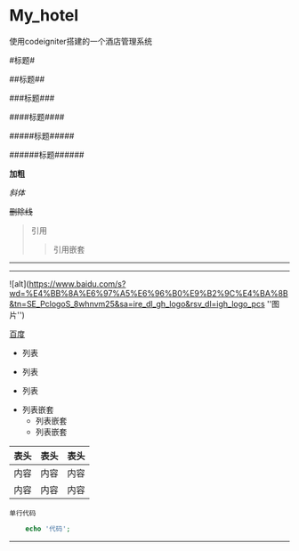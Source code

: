 # My_hotel
使用codeigniter搭建的一个酒店管理系统

#标题#

##标题##

###标题###

####标题####

#####标题#####

######标题######

**加粗**

*斜体*

~~删除线~~

>引用
>>引用嵌套

---

***

![alt](https://www.baidu.com/s?wd=%E4%BB%8A%E6%97%A5%E6%96%B0%E9%B2%9C%E4%BA%8B&tn=SE_PclogoS_8whnvm25&sa=ire_dl_gh_logo&rsv_dl=igh_logo_pcs ''图片'')


[百度](www.baidu.com "百度")


+ 列表
- 列表
* 列表

+ 列表嵌套
   + 列表嵌套
   + 列表嵌套
   
   
|表头|表头|表头|
|---|:--:|---:|
|内容|内容|内容|
|内容|内容|内容|

`单行代码`

```php
    echo '代码';
```






























____